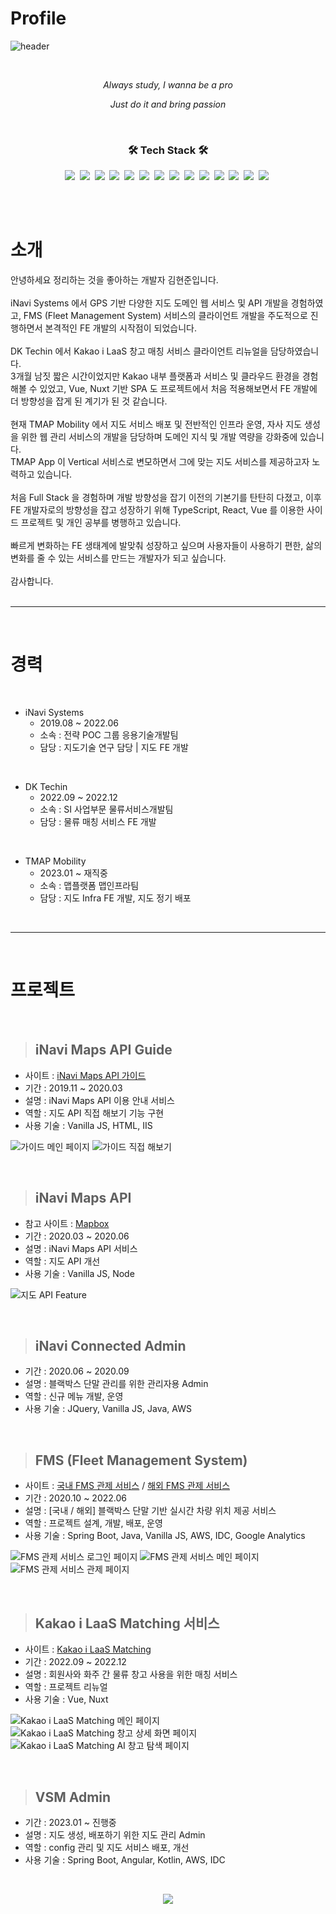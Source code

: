 # Profile

![header](https://capsule-render.vercel.app/api?text=HyunjoonKim&type=Rounded&color=97dbae&fontColor-ffffff&section=header&animation=twinkling)

<br>

<p align='center'><i>Always study, I wanna be a pro</i></p>

<p align='center'><i>Just do it and bring passion</i></p>

<br>

<h3 align="center">🛠 Tech Stack 🛠</h3>

<p align="center">
  <img src="https://img.shields.io/badge/HTML-E34F26?style=flat-square&logo=HTML5&logoColor=white"/></a>&nbsp 
  <img src="https://img.shields.io/badge/Javascript-ffb13b?style=flat-square&logo=javascript&logoColor=white"/></a>&nbsp 
  <img src="https://img.shields.io/badge/Vue-4FC08D?style=flat-square&logo=Vue.js&logoColor=white"/></a>&nbsp
  <img src="https://img.shields.io/badge/Node-339933?style=flat-square&logo=Node.js&logoColor=white"/></a>&nbsp
  <img src="https://img.shields.io/badge/Nuxt-00DC82?style=flat-square&logo=Nuxt.js&logoColor=white"/></a>&nbsp
  <img src="https://img.shields.io/badge/Vuetify-1867C0?style=flat-square&logo=Vuetify&logoColor=white"/></a>&nbsp
  <img src="https://img.shields.io/badge/Java-ED8B00?style=flat-square&logo=java&logoColor=white"/></a>&nbsp
  <img src="https://img.shields.io/badge/Spring-6DB33F?style=flat-square&logo=Spring&logoColor=white"/></a>&nbsp 
  <img src="https://img.shields.io/badge/SpringBoot-6DB33F?style=flat-square&logo=SpringBoot&logoColor=white"/></a>&nbsp
  <img src="https://img.shields.io/badge/MySQL-E6B91E?style=flat-square&logo=MySql&logoColor=white"/></a>&nbsp
  <img src="https://img.shields.io/badge/CentOS-262577?style=flat-square&logo=centOS&logoColor=white"/></a>&nbsp
  <img src="https://img.shields.io/badge/Docker-2496ED?style=flat-square&logo=Docker&logoColor=white"/></a>&nbsp
  <img src="https://img.shields.io/badge/AWS-333664?style=flat-square&logo=amazon-aws&logoColor=white"/></a>&nbsp
  <img src="https://img.shields.io/badge/Google_Analytics-E37400?style=flat-square&logo=google-analytics&logoColor=white"/></a>&nbsp  
</p>

<br><br>

# **소개**

안녕하세요 정리하는 것을 좋아하는 개발자 김현준입니다. 
<br><br>
iNavi Systems 에서 GPS 기반 다양한 지도 도메인 웹 서비스 및 API 개발을 경험하였고, FMS (Fleet Management System) 서비스의 클라이언트 개발을 주도적으로 진행하면서 본격적인 FE 개발의 시작점이 되었습니다.
<br><br>
DK Techin 에서 Kakao i LaaS 창고 매칭 서비스 클라이언트 리뉴얼을 담당하였습니다.
<br>
3개월 남짓 짧은 시간이었지만 Kakao 내부 플랫폼과 서비스 및 클라우드 환경을 경험해볼 수 있었고, Vue, Nuxt 기반 SPA 도 프로젝트에서 처음 적용해보면서 FE 개발에 더 방향성을 잡게 된 계기가 된 것 같습니다.
<br><br>
현재 TMAP Mobility 에서 지도 서비스 배포 및 전반적인 인프라 운영, 자사 지도 생성을 위한 웹 관리 서비스의 개발을 담당하며 도메인 지식 및 개발 역량을 강화중에 있습니다.
<br>
TMAP App 이 Vertical 서비스로 변모하면서 그에 맞는 지도 서비스를 제공하고자 노력하고 있습니다.
<br><br>
처음 Full Stack 을 경험하며 개발 방향성을 잡기 이전의 기본기를 탄탄히 다졌고, 이후 FE 개발자로의 방향성을 잡고 성장하기 위해 TypeScript, React, Vue 를 이용한 사이드 프로젝트 및 개인 공부를 병행하고 있습니다.
<br><br>
빠르게 변화하는 FE 생태계에 발맞춰 성장하고 싶으며 사용자들이 사용하기 편한, 삶의 변화를 줄 수 있는 서비스를 만드는 개발자가 되고 싶습니다.
<br><br>
감사합니다.
<br><br>

***
<br>

# **경력**

<br>

- iNavi Systems
  + 2019.08 ~ 2022.06
  + 소속 : 전략 POC 그룹 응용기술개발팀
  + 담당 : 지도기술 연구 담당 | 지도 FE 개발

<br>

- DK Techin
  + 2022.09 ~ 2022.12
  + 소속 : SI 사업부문 물류서비스개발팀
  + 담당 : 물류 매칭 서비스 FE 개발

<br>

- TMAP Mobility
  + 2023.01 ~ 재직중
  + 소속 : 맵플랫폼 맵인프라팀
  + 담당 : 지도 Infra FE 개발, 지도 정기 배포

<br>

***
<br>

# **프로젝트**

<br>

> ## iNavi Maps API Guide

- 사이트 : [iNavi Maps API 가이드](http://www.inavi.kr/api_web/)
- 기간 : 2019.11 ~ 2020.03
- 설명 : iNavi Maps API 이용 안내 서비스
- 역할 : 지도 API 직접 해보기 기능 구현
- 사용 기술 : Vanilla JS, HTML, IIS

![가이드 메인 페이지](./images/iNavi_Maps_API_Guide_Main.PNG)
![가이드 직접 해보기](./images/iNavi_Maps_API_Guide_Request.PNG)

<br>

> ## iNavi Maps API

- 참고 사이트 : [Mapbox](https://www.mapbox.com/)
- 기간 : 2020.03 ~ 2020.06
- 설명 : iNavi Maps API 서비스
- 역할 : 지도 API 개선
- 사용 기술 : Vanilla JS, Node

![지도 API Feature](./images/iNavi_Maps_API_Feature.PNG)

<br>

> ## iNavi Connected Admin

- 기간 : 2020.06 ~ 2020.09
- 설명 : 블랙박스 단말 관리를 위한 관리자용 Admin
- 역할 : 신규 메뉴 개발, 운영
- 사용 기술 : JQuery, Vanilla JS, Java, AWS

<br>

> ## FMS (Fleet Management System)

- 사이트 : [국내 FMS 관제 서비스](http://fms.inavisys.com/) / [해외 FMS 관제 서비스](https://www.thinkwareconnected.com/)
- 기간 : 2020.10 ~ 2022.06
- 설명 : [국내 / 해외] 블랙박스 단말 기반 실시간 차량 위치 제공 서비스
- 역할 : 프로젝트 설계, 개발, 배포, 운영
- 사용 기술 : Spring Boot, Java, Vanilla JS, AWS, IDC, Google Analytics

![FMS 관제 서비스 로그인 페이지](./images/FMS_Login.PNG)
![FMS 관제 서비스 메인 페이지](./images/FMS_Main.PNG)
![FMS 관제 서비스 관제 페이지](./images/FMS_Location.PNG)

<br>

> ## Kakao i LaaS Matching 서비스

- 사이트 : [Kakao i LaaS Matching](https://kakaoilaas.com/?utm_source=google_pc&tum_medium=sa&utm_campaign=kakaoilaas&utm_term=laas&gclid=CjwKCAiAmuKbBhA2EiwAxQnt7z4cN4BIDDHQNVK5VerzfWIxS1J-oqHt0_zxYBpQz8YGyoFWJ8X0KRoCcaEQAvD_BwE)
- 기간 : 2022.09 ~ 2022.12
- 설명 : 회원사와 화주 간 물류 창고 사용을 위한 매칭 서비스
- 역할 : 프로젝트 리뉴얼
- 사용 기술 : Vue, Nuxt

![Kakao i LaaS Matching 메인 페이지](./images/KAKAO_i_LaaS_Matching_Main.png)
![Kakao i LaaS Matching 창고 상세 화면 페이지](./images/KAKAO_i_LaaS_Matching_Detail.png)
![Kakao i LaaS Matching AI 창고 탐색 페이지](./images/KAKAO_i_LaaS_Matching_AI.png)

<br>

> ## VSM Admin

- 기간 : 2023.01 ~ 진행중
- 설명 : 지도 생성, 배포하기 위한 지도 관리 Admin
- 역할 : config 관리 및 지도 서비스 배포, 개선
- 사용 기술 : Spring Boot, Angular, Kotlin, AWS, IDC

<br>

<p align="center">
<a href="https://hits.seeyoufarm.com"><img src="https://hits.seeyoufarm.com/api/count/incr/badge.svg?url=https%3A%2F%2Fgithub.com%2FhyunjoonKim92&count_bg=%236BD9AB&title_bg=%235C5C5C&icon=github.svg&icon_color=%23D7D7D7&title=hits&edge_flat=false"/></a>
</p>